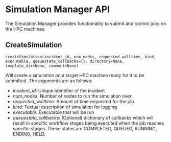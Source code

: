 # Simulation Manager API

The Simulation Manager provides functionality to submit and control jobs on the HPC machines.

## CreateSimulation

`createSimulation(incident_id, num_nodes, requested_walltime, kind, executable, queuestate_callbacks={}, directory=None, template_dir=None, comment=None)`

Will create a simulation on a target HPC machine ready for it to be submitted. The arguments are as follows:

* _incident_id_: Unique identifier of the incident
* _num_nodes_: Number of nodes to run the simulation over
* _requested_walltime_: Amount of time requested for the job
* _kind_: Textual description of simulation for logging
* _executable_: Executable that will be run
* _queuestate_callbacks_: (Optional) dictionary of callbacks which will result in specific workflow stages being executed when the job reaches specific stages. These states are COMPLETED, QUEUED, RUNNING, ENDING, HELD.
